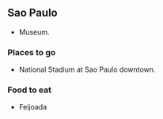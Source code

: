## Sao Paulo

- Museum.

### Places to go

- National Stadium at Sao Paulo downtown.



### Food to eat

- Feijoada

